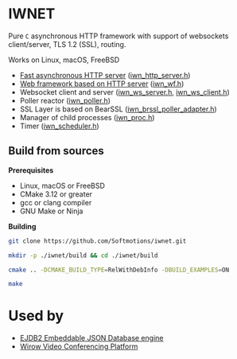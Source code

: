 # IWNET

Pure `C` asynchronous HTTP framework with support of websockets client/server, TLS 1.2 (SSL), routing.

Works on Linux, macOS, FreeBSD

* [Fast asynchronous HTTP server](./src/http) ([iwn_http_server.h](./src/http/iwn_http_server.h))
* [Web framework based on HTTP server](./src/http) ([iwn_wf.h](./src/http/iwn_wf.h))   
* Websocket client and server ([iwn_ws_server.h](./src/ws/iwn_ws_server.h), [iwn_ws_client.h](./src/ws/iwn_ws_client.h))
* Poller reactor ([iwn_poller.h](./src/poller/iwn_poller.h))
* SSL Layer is based on BearSSL ([iwn_brssl_poller_adapter.h](./src/ssl/iwn_brssl_poller_adapter.h))
* Manager of child processes ([iwn_proc.h](./src/poller/iwn_proc.h))
* Timer ([iwn_scheduler.h](./src/poller/iwn_scheduler.h))

## Build from sources

**Prerequisites**

* Linux, macOS or FreeBSD
* CMake 3.12 or greater
* gcc or clang compiler 
* GNU Make or Ninja 

**Building**

```sh
git clone https://github.com/Softmotions/iwnet.git

mkdir -p ./iwnet/build && cd ./iwnet/build

cmake .. -DCMAKE_BUILD_TYPE=RelWithDebInfo -DBUILD_EXAMPLES=ON

make 
```

# Used by

* [EJDB2 Embeddable JSON Database engine](https://ejdb.org)
* [Wirow Video Conferencing Platform](https://wirow.io)


